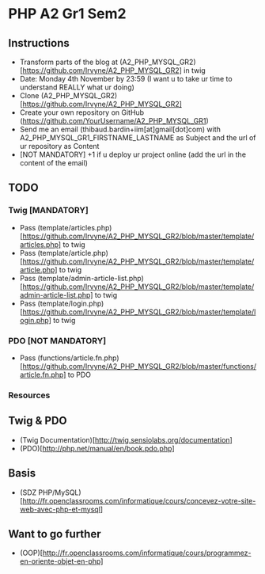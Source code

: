 # PHP A2 Gr1 Sem2

## Instructions

* Transform parts of the blog at (A2_PHP_MYSQL_GR2)[https://github.com/Irvyne/A2_PHP_MYSQL_GR2] in twig
* Date: Monday 4th November by 23:59 (I want u to take ur time to understand REALLY what ur doing)
* Clone (A2_PHP_MYSQL_GR2)[https://github.com/Irvyne/A2_PHP_MYSQL_GR2]
* Create your own repository on GitHub (https://github.com/YourUsername/A2_PHP_MYSQL_GR1)
* Send me an email (thibaud.bardin+iim[at]gmail[dot]com) with A2_PHP_MYSQL_GR1_FIRSTNAME_LASTNAME as Subject and the url of ur repository as Content
* [NOT MANDATORY] +1 if u deploy ur project online (add the url in the content of the email)  

## TODO

### Twig [MANDATORY]

* Pass (template/articles.php)[https://github.com/Irvyne/A2_PHP_MYSQL_GR2/blob/master/template/articles.php] to twig 
* Pass (template/article.php)[https://github.com/Irvyne/A2_PHP_MYSQL_GR2/blob/master/template/article.php] to twig
* Pass (template/admin-article-list.php)[https://github.com/Irvyne/A2_PHP_MYSQL_GR2/blob/master/template/admin-article-list.php] to twig
* Pass (template/login.php)[https://github.com/Irvyne/A2_PHP_MYSQL_GR2/blob/master/template/login.php] to twig

### PDO [NOT MANDATORY]

* Pass (functions/article.fn.php)[https://github.com/Irvyne/A2_PHP_MYSQL_GR2/blob/master/functions/article.fn.php] to PDO

### Resources

## Twig & PDO

* (Twig Documentation)[http://twig.sensiolabs.org/documentation]
* (PDO)[http://php.net/manual/en/book.pdo.php]

## Basis

* (SDZ PHP/MySQL)[http://fr.openclassrooms.com/informatique/cours/concevez-votre-site-web-avec-php-et-mysql]

## Want to go further

* (OOP)[http://fr.openclassrooms.com/informatique/cours/programmez-en-oriente-objet-en-php]
